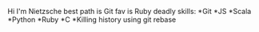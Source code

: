 Hi I'm Nietzsche
best path is Git
fav is Ruby
deadly skills:
*Git
*JS
*Scala
*Python
*Ruby
*C
*Killing history using git rebase
 
